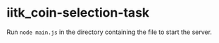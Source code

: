 # iitk_coin-selection-task
Run ```node main.js``` in the directory containing the file to start the server.
